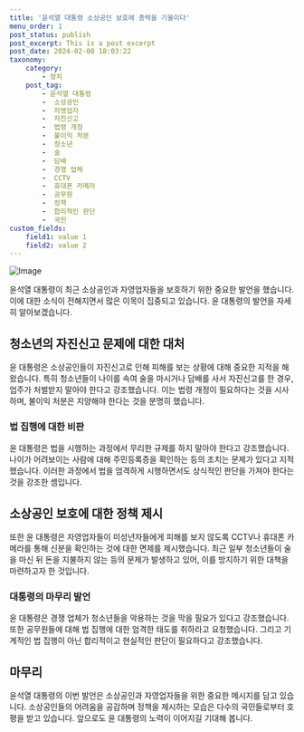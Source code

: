 ```yaml
---
title: '윤석열 대통령 소상공인 보호에 총력을 기울이다'
menu_order: 1
post_status: publish
post_excerpt: This is a post excerpt
post_date: 2024-02-08 18:03:22
taxonomy:
    category:
        - 정치
    post_tag:
        - 윤석열 대통령
        -  소상공인
        -  자영업자
        -  자진신고
        -  법령 개정
        -  불이익 처분
        -  청소년
        -  술
        -  담배
        -  경쟁 업체
        -  CCTV
        -  휴대폰 카메라
        -  공무원
        -  정책
        -  합리적인 판단
        -  국민
custom_fields:
    field1: value 1
    field2: value 2
---
```


![Image](https://imgnews.pstatic.net/image/014/2024/02/08/0005140290_001_20240208113102022.jpg?type=w647)

윤석열 대통령이 최근 소상공인과 자영업자들을 보호하기 위한 중요한 발언을 했습니다. 이에 대한 소식이 전해지면서 많은 이목이 집중되고 있습니다. 윤 대통령의 발언을 자세히 알아보겠습니다.
## 청소년의 자진신고 문제에 대한 대처
윤 대통령은 소상공인들이 자진신고로 인해 피해를 보는 상황에 대해 중요한 지적을 해왔습니다. 특히 청소년들이 나이를 속여 술을 마시거나 담배를 사서 자진신고를 한 경우, 업주가 처벌받지 말아야 한다고 강조했습니다. 이는 법령 개정이 필요하다는 것을 시사하며, 불이익 처분은 지양해야 한다는 것을 분명히 했습니다.
### 법 집행에 대한 비판
윤 대통령은 법을 시행하는 과정에서 무리한 규제를 하지 말아야 한다고 강조했습니다. 나이가 어려보이는 사람에 대해 주민등록증을 확인하는 등의 조치는 문제가 있다고 지적했습니다. 이러한 과정에서 법을 엄격하게 시행하면서도 상식적인 판단을 가져야 한다는 것을 강조한 셈입니다.
## 소상공인 보호에 대한 정책 제시
또한 윤 대통령은 자영업자들이 미성년자들에게 피해를 보지 않도록 CCTV나 휴대폰 카메라를 통해 신분을 확인하는 것에 대한 면제를 제시했습니다. 최근 일부 청소년들이 술을 마신 뒤 돈을 지불하지 않는 등의 문제가 발생하고 있어, 이를 방지하기 위한 대책을 마련하고자 한 것입니다.
### 대통령의 마무리 발언
윤 대통령은 경쟁 업체가 청소년들을 악용하는 것을 막을 필요가 있다고 강조했습니다. 또한 공무원들에 대해 법 집행에 대한 엄격한 태도를 취하라고 요청했습니다. 그리고 기계적인 법 집행이 아닌 합리적이고 현실적인 판단이 필요하다고 강조했습니다.
## 마무리
윤석열 대통령의 이번 발언은 소상공인과 자영업자들을 위한 중요한 메시지를 담고 있습니다. 소상공인들의 어려움을 공감하며 정책을 제시하는 모습은 다수의 국민들로부터 호평을 받고 있습니다. 앞으로도 윤 대통령의 노력이 이어지길 기대해 봅니다.
